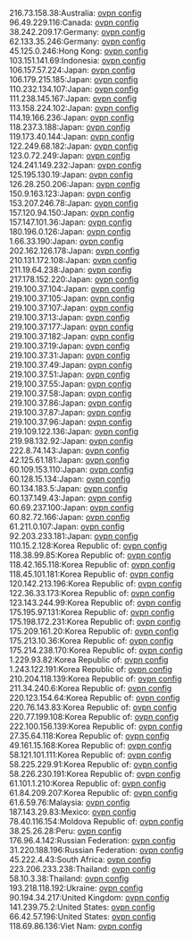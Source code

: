 216.73.158.38:Australia: [ovpn config](vpn/216_73_158_38.ovpn)  
96.49.229.116:Canada: [ovpn config](vpn/96_49_229_116.ovpn)  
38.242.209.17:Germany: [ovpn config](vpn/38_242_209_17.ovpn)  
62.133.35.246:Germany: [ovpn config](vpn/62_133_35_246.ovpn)  
45.125.0.246:Hong Kong: [ovpn config](vpn/45_125_0_246.ovpn)  
103.151.141.69:Indonesia: [ovpn config](vpn/103_151_141_69.ovpn)  
106.157.57.224:Japan: [ovpn config](vpn/106_157_57_224.ovpn)  
106.179.215.185:Japan: [ovpn config](vpn/106_179_215_185.ovpn)  
110.232.134.107:Japan: [ovpn config](vpn/110_232_134_107.ovpn)  
111.238.145.167:Japan: [ovpn config](vpn/111_238_145_167.ovpn)  
113.158.224.102:Japan: [ovpn config](vpn/113_158_224_102.ovpn)  
114.19.166.236:Japan: [ovpn config](vpn/114_19_166_236.ovpn)  
118.237.3.188:Japan: [ovpn config](vpn/118_237_3_188.ovpn)  
119.173.40.144:Japan: [ovpn config](vpn/119_173_40_144.ovpn)  
122.249.68.182:Japan: [ovpn config](vpn/122_249_68_182.ovpn)  
123.0.72.249:Japan: [ovpn config](vpn/123_0_72_249.ovpn)  
124.241.149.232:Japan: [ovpn config](vpn/124_241_149_232.ovpn)  
125.195.130.19:Japan: [ovpn config](vpn/125_195_130_19.ovpn)  
126.28.250.206:Japan: [ovpn config](vpn/126_28_250_206.ovpn)  
150.9.163.123:Japan: [ovpn config](vpn/150_9_163_123.ovpn)  
153.207.246.78:Japan: [ovpn config](vpn/153_207_246_78.ovpn)  
157.120.94.150:Japan: [ovpn config](vpn/157_120_94_150.ovpn)  
157.147.101.36:Japan: [ovpn config](vpn/157_147_101_36.ovpn)  
180.196.0.126:Japan: [ovpn config](vpn/180_196_0_126.ovpn)  
1.66.33.190:Japan: [ovpn config](vpn/1_66_33_190.ovpn)  
202.162.126.178:Japan: [ovpn config](vpn/202_162_126_178.ovpn)  
210.131.172.108:Japan: [ovpn config](vpn/210_131_172_108.ovpn)  
211.19.64.238:Japan: [ovpn config](vpn/211_19_64_238.ovpn)  
217.178.152.220:Japan: [ovpn config](vpn/217_178_152_220.ovpn)  
219.100.37.104:Japan: [ovpn config](vpn/219_100_37_104.ovpn)  
219.100.37.105:Japan: [ovpn config](vpn/219_100_37_105.ovpn)  
219.100.37.107:Japan: [ovpn config](vpn/219_100_37_107.ovpn)  
219.100.37.13:Japan: [ovpn config](vpn/219_100_37_13.ovpn)  
219.100.37.177:Japan: [ovpn config](vpn/219_100_37_177.ovpn)  
219.100.37.182:Japan: [ovpn config](vpn/219_100_37_182.ovpn)  
219.100.37.19:Japan: [ovpn config](vpn/219_100_37_19.ovpn)  
219.100.37.31:Japan: [ovpn config](vpn/219_100_37_31.ovpn)  
219.100.37.49:Japan: [ovpn config](vpn/219_100_37_49.ovpn)  
219.100.37.51:Japan: [ovpn config](vpn/219_100_37_51.ovpn)  
219.100.37.55:Japan: [ovpn config](vpn/219_100_37_55.ovpn)  
219.100.37.58:Japan: [ovpn config](vpn/219_100_37_58.ovpn)  
219.100.37.86:Japan: [ovpn config](vpn/219_100_37_86.ovpn)  
219.100.37.87:Japan: [ovpn config](vpn/219_100_37_87.ovpn)  
219.100.37.96:Japan: [ovpn config](vpn/219_100_37_96.ovpn)  
219.109.122.136:Japan: [ovpn config](vpn/219_109_122_136.ovpn)  
219.98.132.92:Japan: [ovpn config](vpn/219_98_132_92.ovpn)  
222.8.74.143:Japan: [ovpn config](vpn/222_8_74_143.ovpn)  
42.125.61.181:Japan: [ovpn config](vpn/42_125_61_181.ovpn)  
60.109.153.110:Japan: [ovpn config](vpn/60_109_153_110.ovpn)  
60.128.15.134:Japan: [ovpn config](vpn/60_128_15_134.ovpn)  
60.134.183.5:Japan: [ovpn config](vpn/60_134_183_5.ovpn)  
60.137.149.43:Japan: [ovpn config](vpn/60_137_149_43.ovpn)  
60.69.237.100:Japan: [ovpn config](vpn/60_69_237_100.ovpn)  
60.82.72.166:Japan: [ovpn config](vpn/60_82_72_166.ovpn)  
61.211.0.107:Japan: [ovpn config](vpn/61_211_0_107.ovpn)  
92.203.233.181:Japan: [ovpn config](vpn/92_203_233_181.ovpn)  
110.15.2.128:Korea Republic of: [ovpn config](vpn/110_15_2_128.ovpn)  
118.38.99.85:Korea Republic of: [ovpn config](vpn/118_38_99_85.ovpn)  
118.42.165.118:Korea Republic of: [ovpn config](vpn/118_42_165_118.ovpn)  
118.45.101.181:Korea Republic of: [ovpn config](vpn/118_45_101_181.ovpn)  
120.142.213.196:Korea Republic of: [ovpn config](vpn/120_142_213_196.ovpn)  
122.36.33.173:Korea Republic of: [ovpn config](vpn/122_36_33_173.ovpn)  
123.143.244.99:Korea Republic of: [ovpn config](vpn/123_143_244_99.ovpn)  
175.195.97.131:Korea Republic of: [ovpn config](vpn/175_195_97_131.ovpn)  
175.198.172.231:Korea Republic of: [ovpn config](vpn/175_198_172_231.ovpn)  
175.209.161.20:Korea Republic of: [ovpn config](vpn/175_209_161_20.ovpn)  
175.213.10.36:Korea Republic of: [ovpn config](vpn/175_213_10_36.ovpn)  
175.214.238.170:Korea Republic of: [ovpn config](vpn/175_214_238_170.ovpn)  
1.229.93.82:Korea Republic of: [ovpn config](vpn/1_229_93_82.ovpn)  
1.243.122.191:Korea Republic of: [ovpn config](vpn/1_243_122_191.ovpn)  
210.204.118.139:Korea Republic of: [ovpn config](vpn/210_204_118_139.ovpn)  
211.34.240.6:Korea Republic of: [ovpn config](vpn/211_34_240_6.ovpn)  
220.123.154.64:Korea Republic of: [ovpn config](vpn/220_123_154_64.ovpn)  
220.76.143.83:Korea Republic of: [ovpn config](vpn/220_76_143_83.ovpn)  
220.77.199.108:Korea Republic of: [ovpn config](vpn/220_77_199_108.ovpn)  
222.100.156.139:Korea Republic of: [ovpn config](vpn/222_100_156_139.ovpn)  
27.35.64.118:Korea Republic of: [ovpn config](vpn/27_35_64_118.ovpn)  
49.161.15.168:Korea Republic of: [ovpn config](vpn/49_161_15_168.ovpn)  
58.121.101.111:Korea Republic of: [ovpn config](vpn/58_121_101_111.ovpn)  
58.225.229.91:Korea Republic of: [ovpn config](vpn/58_225_229_91.ovpn)  
58.226.230.191:Korea Republic of: [ovpn config](vpn/58_226_230_191.ovpn)  
61.101.1.210:Korea Republic of: [ovpn config](vpn/61_101_1_210.ovpn)  
61.84.209.207:Korea Republic of: [ovpn config](vpn/61_84_209_207.ovpn)  
61.6.59.76:Malaysia: [ovpn config](vpn/61_6_59_76.ovpn)  
187.143.29.83:Mexico: [ovpn config](vpn/187_143_29_83.ovpn)  
78.40.116.154:Moldova Republic of: [ovpn config](vpn/78_40_116_154.ovpn)  
38.25.26.28:Peru: [ovpn config](vpn/38_25_26_28.ovpn)  
176.96.4.142:Russian Federation: [ovpn config](vpn/176_96_4_142.ovpn)  
31.220.188.196:Russian Federation: [ovpn config](vpn/31_220_188_196.ovpn)  
45.222.4.43:South Africa: [ovpn config](vpn/45_222_4_43.ovpn)  
223.206.233.238:Thailand: [ovpn config](vpn/223_206_233_238.ovpn)  
58.10.3.38:Thailand: [ovpn config](vpn/58_10_3_38.ovpn)  
193.218.118.192:Ukraine: [ovpn config](vpn/193_218_118_192.ovpn)  
90.194.34.217:United Kingdom: [ovpn config](vpn/90_194_34_217.ovpn)  
141.239.75.2:United States: [ovpn config](vpn/141_239_75_2.ovpn)  
66.42.57.196:United States: [ovpn config](vpn/66_42_57_196.ovpn)  
118.69.86.136:Viet Nam: [ovpn config](vpn/118_69_86_136.ovpn)  
